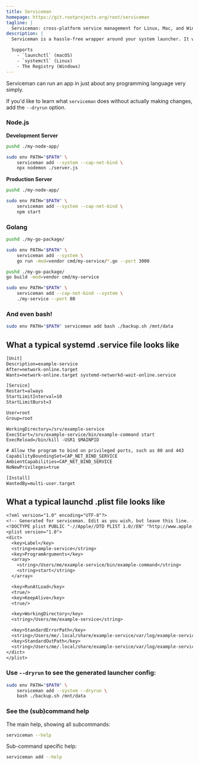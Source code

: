 ```yaml
---
title: Serviceman
homepage: https://git.rootprojects.org/root/serviceman
tagline: |
  Serviceman: cross-platform service management for Linux, Mac, and Windows.
description: |
  Serviceman is a hassle-free wrapper around your system launcher. It works with the default system launcher to make it easy to start _user_- and _system_-level services, such as webservers, backup scripts, network and system tools, etc.

  Supports
    - `launchctl` (macOS)
    - `systemctl` (Linux)
    - The Registry (Windows)
---
```


Serviceman can run an app in just about any programming language very simply.

If you'd like to learn what `serviceman` does without actually making changes,
add the `--dryrun` option.

### Node.js

**Development Server**

```bash
pushd ./my-node-app/

sudo env PATH="$PATH" \
    serviceman add --system --cap-net-bind \
    npx nodemon ./server.js
```

**Production Server**

```bash
pushd ./my-node-app/

sudo env PATH="$PATH" \
    serviceman add --system --cap-net-bind \
    npm start
```

### Golang

```bash
pushd ./my-go-package/

sudo env PATH="$PATH" \
    serviceman add --system \
    go run -mod=vendor cmd/my-service/*.go --port 3000
```

```bash
pushd ./my-go-package/
go build -mod=vendor cmd/my-service

sudo env PATH="$PATH" \
    serviceman add --cap-net-bind --system \
    ./my-service --port 80
```

### And even bash!

```bash
sudo env PATH="$PATH" serviceman add bash ./backup.sh /mnt/data
```

## What a typical systemd .service file looks like

```txt
[Unit]
Description=example-service
After=network-online.target
Wants=network-online.target systemd-networkd-wait-online.service

[Service]
Restart=always
StartLimitInterval=10
StartLimitBurst=3

User=root
Group=root

WorkingDirectory=/srv/example-service
ExecStart=/srv/example-service/bin/example-command start
ExecReload=/bin/kill -USR1 $MAINPID

# Allow the program to bind on privileged ports, such as 80 and 443
CapabilityBoundingSet=CAP_NET_BIND_SERVICE
AmbientCapabilities=CAP_NET_BIND_SERVICE
NoNewPrivileges=true

[Install]
WantedBy=multi-user.target
```

## What a typical launchd .plist file looks like

```txt
<?xml version="1.0" encoding="UTF-8"?>
<!-- Generated for serviceman. Edit as you wish, but leave this line. -->
<!DOCTYPE plist PUBLIC "-//Apple//DTD PLIST 1.0//EN" "http://www.apple.com/DTDs/PropertyList-1.0.dtd">
<plist version="1.0">
<dict>
  <key>Label</key>
  <string>example-service</string>
  <key>ProgramArguments</key>
  <array>
    <string>/Users/me/example-service/bin/example-command</string>
    <string>start</string>
  </array>

  <key>RunAtLoad</key>
  <true/>
  <key>KeepAlive</key>
  <true/>

  <key>WorkingDirectory</key>
  <string>/Users/me/example-service</string>

  <key>StandardErrorPath</key>
  <string>/Users/me/.local/share/example-service/var/log/example-service.log</string>
  <key>StandardOutPath</key>
  <string>/Users/me/.local/share/example-service/var/log/example-service.log</string>
</dict>
</plist>
```

### Use `--dryrun` to see the generated launcher config:

```bash
sudo env PATH="$PATH" \
    serviceman add --system --dryrun \
    bash ./backup.sh /mnt/data
```

### See the (sub)command help

The main help, showing all subcommands:

```bash
serviceman --help
```

Sub-command specific help:

```bash
serviceman add --help
```
